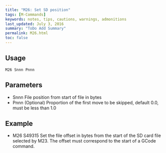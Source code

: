 ```yaml
---
title: "M26: Set SD position" 
tags: [M-Commands]
keywords: notes, tips, cautions, warnings, admonitions
last_updated: July 3, 2016
summary: "ToDo Add Summary"
permalink: M26.html
toc: false
---
```



## Usage ##
```
M26 Snnn Pnnn
```

## Parameters ##

+ Snnn File position from start of file in bytes
+ Pnnn (Optional) Proportion of the first move to be skipped, default 0.0, must be less than 1.0

## Example ##

+ M26 S49315
Set the file offset in bytes from the start of the SD card file selected by M23. The offset must correspond to the start of a GCode command.

